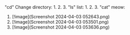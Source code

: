 "cd" Change directory:
1.
2.
3.
"ls" list:
1.
2.
3.
"cat" meow:
1. [!image](Screenshot 2024-04-03 052643.png)
2. [!image](Screenshot 2024-04-03 053501.png)
3. [!image](Screenshot 2024-04-03 053636.png)
